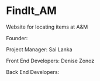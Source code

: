 # FindIt_AM
Website for locating items at A&amp;M

Founder: 


Project Manager: 
Sai Lanka

Front End Developers:
Denise Zonoz

Back End Developers:
